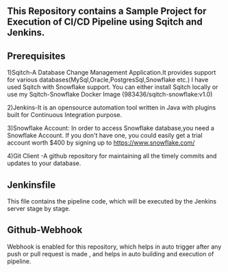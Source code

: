 ## This Repository contains a Sample Project for Execution of CI/CD Pipeline using Sqitch and Jenkins.

## Prerequisites
1)Sqitch-A Database Change Management Application.It provides support for various databases(MySql,Oracle,PostgresSql,Snowflake etc.)
I have used Sqitch with Snowflake support.
You can either install Sqitch locally or use my Sqitch-Snowflake Docker Image (983436/sqitch-snowflake:v1.0)

2)Jenkins-It is an opensource automation tool written in Java with plugins built for Continuous Integration purpose.

3)Snowflake Account: In order to access Snowflake database,you need a Snowflake Account.
If you don't have one, you could easily get a trial account worth $400 by signing up to https://www.snowflake.com/

4)Git Client -A github repository for maintaining all the timely commits and updates to your database.

## Jenkinsfile
This file contains the pipeline code, which will be executed by the Jenkins server stage by stage.

## Github-Webhook
Webhook is enabled for this repository, which helps in auto trigger after any push or pull request is made , and helps in auto building and execution of pipeline. 

